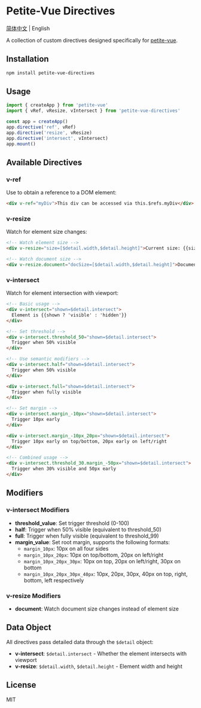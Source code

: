 # Petite-Vue Directives

[简体中文](./README.md) | English

A collection of custom directives designed specifically for [petite-vue](https://github.com/vuejs/petite-vue).

## Installation

```bash
npm install petite-vue-directives
```

## Usage

```js
import { createApp } from 'petite-vue'
import { vRef, vResize, vIntersect } from 'petite-vue-directives'

const app = createApp()
app.directive('ref', vRef)
app.directive('resize', vResize)
app.directive('intersect', vIntersect)
app.mount()
```

## Available Directives

### v-ref

Use to obtain a reference to a DOM element:

```html
<div v-ref="myDiv">This div can be accessed via this.$refs.myDiv</div>
```

### v-resize

Watch for element size changes:

```html
<!-- Watch element size -->
<div v-resize="size=[$detail.width,$detail.height]">Current size: {{size}}</div>

<!-- Watch document size -->
<div v-resize.document="docSize=[$detail.width,$detail.height]">Document size: {{docSize}}</div>
```

### v-intersect

Watch for element intersection with viewport:

```html
<!-- Basic usage -->
<div v-intersect="shown=$detail.intersect">
  Element is {{shown ? 'visible' : 'hidden'}}
</div>

<!-- Set threshold -->
<div v-intersect.threshold_50="shown=$detail.intersect">
  Trigger when 50% visible
</div>

<!-- Use semantic modifiers -->
<div v-intersect.half="shown=$detail.intersect">
  Trigger when 50% visible
</div>

<div v-intersect.full="shown=$detail.intersect">
  Trigger when fully visible
</div>

<!-- Set margin -->
<div v-intersect.margin_-10px="shown=$detail.intersect">
  Trigger 10px early
</div>

<div v-intersect.margin_-10px_20px="shown=$detail.intersect">
  Trigger 10px early on top/bottom, 20px early on left/right
</div>

<!-- Combined usage -->
<div v-intersect.threshold_30.margin_-50px="shown=$detail.intersect">
  Trigger when 30% visible and 50px early
</div>
```

## Modifiers

### v-intersect Modifiers

- **threshold_value**: Set trigger threshold (0-100)
- **half**: Trigger when 50% visible (equivalent to threshold_50)
- **full**: Trigger when fully visible (equivalent to threshold_99)
- **margin_value**: Set root margin, supports the following formats:
  - `margin_10px`: 10px on all four sides
  - `margin_10px_20px`: 10px on top/bottom, 20px on left/right
  - `margin_10px_20px_30px`: 10px on top, 20px on left/right, 30px on bottom
  - `margin_10px_20px_30px_40px`: 10px, 20px, 30px, 40px on top, right, bottom, left respectively

### v-resize Modifiers

- **document**: Watch document size changes instead of element size

## Data Object

All directives pass detailed data through the `$detail` object:

- **v-intersect**: `$detail.intersect` - Whether the element intersects with viewport
- **v-resize**: `$detail.width`, `$detail.height` - Element width and height

## License

MIT